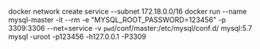 docker network create service --subnet 172.18.0.0/16
docker run --name mysql-master -it --rm -e "MYSQL_ROOT_PASSWORD=123456" -p 3309:3306 --net=service -v `pwd`/conf/master:/etc/mysql/conf.d/ mysql:5.7
mysql -uroot -p123456 -h127.0.0.1 -P3309
